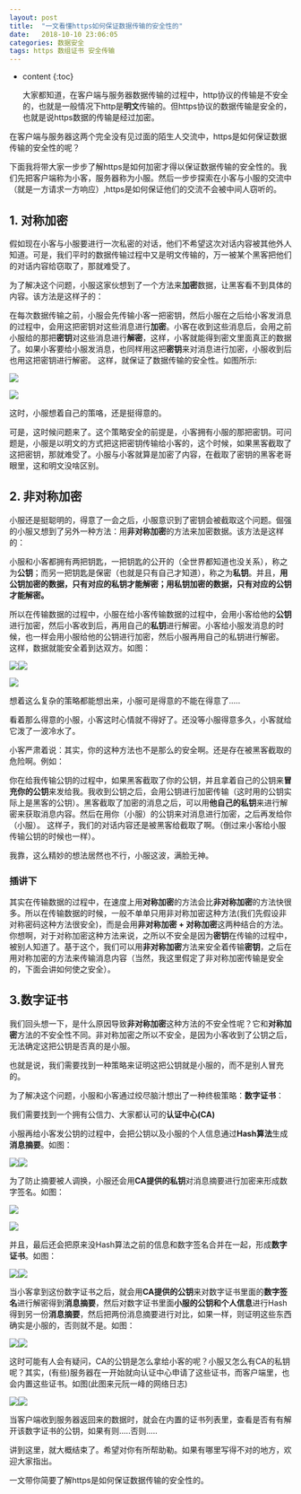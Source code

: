 ```yaml
---
layout: post
title:  "一文看懂https如何保证数据传输的安全性的"
date:   2018-10-10 23:06:05
categories: 数据安全
tags: https 数组证书 安全传输
---
```


* content
{:toc}

  大家都知道，在客户端与服务器数据传输的过程中，http协议的传输是不安全的，也就是一般情况下http是**明文**传输的。但https协议的数据传输是安全的，也就是说https数据的传输是经过加密。

 在客户端与服务器这两个完全没有见过面的陌生人交流中，https是如何保证数据传输的安全性的呢？

 下面我将带大家一步步了解https是如何加密才得以保证数据传输的安全性的。我们先把客户端称为小客，服务器称为小服。然后一步步探索在小客与小服的交流中（就是一方请求一方响应）,https是如何保证他们的交流不会被中间人窃听的。


## 1. 对称加密

 假如现在小客与小服要进行一次私密的对话，他们不希望这次对话内容被其他外人知道。可是，我们平时的数据传输过程中又是明文传输的，万一被某个黑客把他们的对话内容给窃取了，那就难受了。

 为了解决这个问题，小服这家伙想到了一个方法来**加密**数据，让黑客看不到具体的内容。该方法是这样子的：

 在每次数据传输之前，小服会先传输小客一把密钥，然后小服在之后给小客发消息的过程中，会用这把密钥对这些消息进行**加密**。小客在收到这些消息后，会用之前小服给的那把**密钥**对这些消息进行**解密**，这样，小客就能得到密文里面真正的数据了。如果小客要给小服发消息，也同样用这把**密钥**来对消息进行加密，小服收到后也用这把密钥进行解密。 这样，就保证了数据传输的安全性。如图所示:

 ![](https://img-blog.csdn.net/20181010094823785?watermark/2/text/aHR0cHM6Ly9ibG9nLmNzZG4ubmV0L3pnczkyMTM2NDQwMQ==/font/5a6L5L2T/fontsize/400/fill/I0JBQkFCMA==/dissolve/70)

 ![](https://segmentfault.com/img/remote/1460000015814913?w=619&h=278)

 这时，小服想着自己的策咯，还是挺得意的。

 可是，这时候问题来了。这个策略安全的前提是，小客拥有小服的那把密钥。可问题是，小服是以明文的方式把这把密钥传输给小客的，这个时候，如果黑客截取了这把密钥，那就难受了。小服与小客就算是加密了内容，在截取了密钥的黑客老哥眼里，这和明文没啥区别。


## 2. 非对称加密

 小服还是挺聪明的，得意了一会之后，小服意识到了密钥会被截取这个问题。倔强的小服又想到了另外一种方法：用**非对称加密**的方法来加密数据。该方法是这样的：

 小服和小客都拥有两把钥匙，一把钥匙的公开的（全世界都知道也没关系），称之为**公钥**；而另一把钥匙是保密（也就是只有自己才知道），称之为**私钥**。并且，**用公钥加密的数据，只有对应的私钥才能解密；用私钥加密的数据，只有对应的公钥才能解密。**

 所以在传输数据的过程中，小服在给小客传输数据的过程中，会用小客给他的**公钥**进行加密，然后小客收到后，再用自己的**私钥**进行解密。小客给小服发消息的时候，也一样会用小服给他的公钥进行加密，然后小服再用自己的私钥进行解密。 这样，数据就能安全着到达双方。如图：

 ![](https://segmentfault.com/img/remote/1460000015814914)![](https://img-blog.csdn.net/2018101009485681?watermark/2/text/aHR0cHM6Ly9ibG9nLmNzZG4ubmV0L3pnczkyMTM2NDQwMQ==/font/5a6L5L2T/fontsize/400/fill/I0JBQkFCMA==/dissolve/70)

 ![](https://segmentfault.com/img/remote/1460000015814914)

 想着这么复杂的策略都能想出来，小服可是得意的不能在得意了.....

 看着那么得意的小服，小客这时心情就不得好了。还没等小服得意多久，小客就给它泼了一波冷水了。

 小客严肃着说：其实，你的这种方法也不是那么的安全啊。还是存在被黑客截取的危险啊。例如：

 你在给我传输公钥的过程中，如果黑客截取了你的公钥，并且拿着自己的公钥来**冒充你的公钥**来发给我。我收到公钥之后，会用公钥进行加密传输（这时用的公钥实际上是黑客的公钥）。黑客截取了加密的消息之后，可以用**他自己的私钥**来进行解密来获取消息内容。然后在用你（小服）的公钥来对消息进行加密，之后再发给你（小服）。 这样子，我们的对话内容还是被黑客给截取了啊。（倒过来小客给小服传输公钥的时候也一样）。

 我靠，这么精妙的想法居然也不行，小服这波，满脸无神。

 ### 插讲下 ###

 其实在传输数据的过程中，在速度上用**对称加密**的方法会比**非对称加密**的方法快很多。所以在传输数据的时候，一般不单单只用非对称加密这种方法(我们先假设非对称密码这种方法很安全)，而是会用**非对称加密 + 对称加密**这两种结合的方法。 你想啊，对于对称加密这种方法来说，之所以不安全是因为**密钥**在传输的过程中，被别人知道了。基于这个，我们可以用**非对称加密**方法来安全着传输**密钥**，之后在用对称加密的方法来传输消息内容（当然，我这里假定了非对称加密传输是安全的，下面会讲如何使之安全）。


## 3.数字证书

 我们回头想一下，是什么原因导致**非对称加密**这种方法的不安全性呢？它和**对称加密**方法的不安全性不同。非对称加密之所以不安全，是因为小客收到了公钥之后，无法确定这把公钥是否真的是小服。

 也就是说，我们需要找到一种策略来证明这把公钥就是小服的，而不是别人冒充的。

 为了解决这个问题，小服和小客通过绞尽脑汁想出了一种终极策略：**数字证书**：

 我们需要找到一个拥有公信力、大家都认可的**认证中心(CA)**

 小服再给小客发公钥的过程中，会把公钥以及小服的个人信息通过**Hash算法**生成**消息摘要**。如图：

 ![](https://segmentfault.com/img/remote/1460000015814915?w=534&amp;h=199)![](https://img-blog.csdn.net/20181010094916223?watermark/2/text/aHR0cHM6Ly9ibG9nLmNzZG4ubmV0L3pnczkyMTM2NDQwMQ==/font/5a6L5L2T/fontsize/400/fill/I0JBQkFCMA==/dissolve/70)

 为了防止摘要被人调换，小服还会用**CA提供的私钥**对消息摘要进行加密来形成数字签名。如图：

 ![](https://img-blog.csdn.net/20181010094927316?watermark/2/text/aHR0cHM6Ly9ibG9nLmNzZG4ubmV0L3pnczkyMTM2NDQwMQ==/font/5a6L5L2T/fontsize/400/fill/I0JBQkFCMA==/dissolve/70)

 ![](https://segmentfault.com/img/remote/1460000015814916)

 并且，最后还会把原来没Hash算法之前的信息和数字签名合并在一起，形成**数字证书**。如图：

 ![](https://segmentfault.com/img/remote/1460000015814917?w=817&amp;h=435)![](https://img-blog.csdn.net/20181010094943653?watermark/2/text/aHR0cHM6Ly9ibG9nLmNzZG4ubmV0L3pnczkyMTM2NDQwMQ==/font/5a6L5L2T/fontsize/400/fill/I0JBQkFCMA==/dissolve/70)

 当小客拿到这份数字证书之后，就会用**CA提供的公钥**来对数字证书里面的**数字签名**进行解密得到**消息摘要**，然后对数字证书里面**小服的公钥和个人信息**进行Hash得到另一份**消息摘要**，然后把两份消息摘要进行对比，如果一样，则证明这些东西确实是小服的，否则就不是。如图：

 ![](https://segmentfault.com/img/remote/1460000015814918)![](https://img-blog.csdn.net/20181010094953904?watermark/2/text/aHR0cHM6Ly9ibG9nLmNzZG4ubmV0L3pnczkyMTM2NDQwMQ==/font/5a6L5L2T/fontsize/400/fill/I0JBQkFCMA==/dissolve/70)

 这时可能有人会有疑问，CA的公钥是怎么拿给小客的呢？小服又怎么有CA的私钥呢？其实，(有些)服务器在一开始就向认证中心申请了这些证书，而客户端里，也会内置这些证书。如图(此图来元阮一峰的网络日志)

 ![](https://segmentfault.com/img/remote/1460000015814919?w=1241&amp;h=637)![](https://img-blog.csdn.net/20181010095005402?watermark/2/text/aHR0cHM6Ly9ibG9nLmNzZG4ubmV0L3pnczkyMTM2NDQwMQ==/font/5a6L5L2T/fontsize/400/fill/I0JBQkFCMA==/dissolve/70)

 当客户端收到服务器返回来的数据时，就会在内置的证书列表里，查看是否有有解开该数字证书的公钥，如果有则.....否则.....

 讲到这里，就大概结束了。希望对你有所帮助勒。如果有哪里写得不对的地方，欢迎大家指出。

 一文带你简要了解https是如何保证数据传输的安全性的。



   
